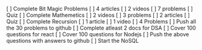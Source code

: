 [ ] Complete Bit Magic Problems 
	[ ] 4 articles
	[ ] 2 videos
	[ ] 7 problems
	[ ] Quiz
[ ] Complete Mathemetics
	[ ] 2 videos
	[ ] 3 problems
	[ ] 2 articles
	[ ] Quiz
[ ]  Complete Recursion
	[ ] 1 article
	[ ] 1 video
	[ ] 4 Problems
[ ] Push all the 30 problems to github
[ ] Complete atleast 2 docs for DSA
[ ] Cover 100 questions for react
[ ] Cover 100 questions for Nodejs
[ ] Push the above questions with answers to github
[ ] Start the NoSQL 